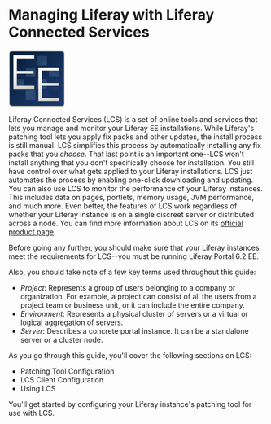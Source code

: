 # Managing Liferay with Liferay Connected Services [](id=managing-liferay-with-liferay-connected-services)

![EE Only Feature](../../images/ee-feature-web.png)

Liferay Connected Services (LCS) is a set of online tools and services that lets 
you manage and monitor your Liferay EE installations. While Liferay's patching 
tool lets you apply fix packs and other updates, the install process is still 
manual. LCS simplifies this process by automatically installing any fix packs 
that you *choose*. That last point is an important one--LCS won't install 
anything that you don't specifically choose for installation. You still have 
control over what gets applied to your Liferay installations. LCS just automates 
the process by enabling one-click downloading and updating. You can also use LCS 
to monitor the performance of your Liferay instances. This includes data on 
pages, portlets, memory usage, JVM performance, and much more. Even better, the 
features of LCS work regardless of whether your Liferay instance is on a single 
discreet server or distributed across a node. You can find more information 
about LCS on its 
[official product page](http://www.liferay.com/products/liferay-connected-services).

Before going any further, you should make sure that your Liferay instances meet 
the requirements for LCS--you must be running Liferay Portal 6.2 EE. 

Also, you should take note of a few key terms used throughout this guide: 

- *Project*: Represents a group of users belonging to a company or organization. 
  For example, a project can consist of all the users from a project team or 
  business unit, or it can include the entire company.
- *Environment*: Represents a physical cluster of servers or a virtual or 
  logical aggregation of servers.
- *Server*: Describes a concrete portal instance. It can be a standalone server 
  or a cluster node.

As you go through this guide, you'll cover the following sections on LCS:

- Patching Tool Configuration
- LCS Client Configuration
- Using LCS

You'll get started by configuring your Liferay instance's patching tool for use 
with LCS. 
